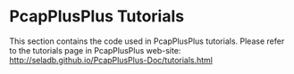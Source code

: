 PcapPlusPlus Tutorials
======================

This section contains the code used in PcapPlusPlus tutorials.
Please refer to the tutorials page in PcapPlusPlus web-site: http://seladb.github.io/PcapPlusPlus-Doc/tutorials.html
